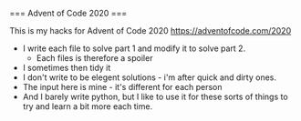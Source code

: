 === Advent of Code 2020 ===

This is my hacks for Advent of Code 2020 https://adventofcode.com/2020

* I write each file to solve part 1 and modify it to solve part 2.
  * Each files is therefore a spoiler    
* I sometimes then tidy it
* I don't write to be elegent solutions - i'm after quick and dirty ones.
* The input here is mine - it's different for each person
* And I barely write python, but I like to use it for these sorts of things to try and learn a bit more each time.

